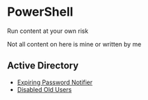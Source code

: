 # PowerShell
Run content at your own risk

Not all content on here is mine or written by me

## Active Directory
* [Expiring Password Notifier](ExpiringPasswordNotifier/README.md)
* [Disabled Old Users](DisabledOldUsers/README.md) 